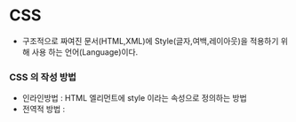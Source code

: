 # CSS

- 구조적으로 짜여진 문서(HTML,XML)에 Style(글자,여백,레이아웃)을 적용하기 위해 사용 하는 언어(Language)이다.



### CSS 의 작성 방법

- 인라인방법 : HTML 엘리먼트에 style 이라는 속성으로 정의하는 방법
  <tag style="property: value">
- 전역적 방법 : <style> 이라는 태그에 웹 페이지의 태그들에 대핚 스타일을 정의하는 방법

```html
<style type="text/css">
selector {property: value;}
</style>
```

- 외부 파일 연결 방법 : 독립된 파일(확장자 .css)을 만들어서 HTML 문서에 연결하는 방법
  <link rel="stylesheet" type="text/css" href="style.css" />



### 전역적인 스타일 설정

- `<head>` 태그 안에 `<style>` 태그를 사용한다

- CSS 정의 방법

  ```html
  CSS 선택자 {
  		CSS 속성명 : 속성값 ;
  		CSS 속성명2 : 속성값2 ;
  		CSS 속성명3 : 속성값3 (;)
  }
  ```

  

### CSS 선택자

1. 전체 선택자 : `* {font : 10px Arial}`

2. 태그 선택자 : `h1 {text-decoratione:underline}` , 

   ​						`h1,h2,h3 {text-decoratione:underline}`

3. class 선택자 : .class이름   ex) .t2{}

4. id 선택자 : #id이름   ex) #t1{}

5. 자식 선택자

6. 자손 선택자

7. 첫번째 동생 선택자

8. 동생들 선택자

9. 속성 선택자

```html
(exam2_2)
<!DOCTYPE html>
<html>
<head>
<meta charset="UTF-8">
<title>CSS 학습</title>
<!-- 전역적 방법//꼭 head 안에 주어야 한다 -->
<style>	/*;으로 여러 스타일을 지정할 수 있다. */
	a{
		text-decoration:none	
	}
	#t1:hover{	/* #t1는 id 선택자, :hover 마우스가 올라가면 변하게하는 스타일*/
		font-weight : bold;
		color : red;	
	}
	.t2:hover{				/* class 선택자 */
		opacity : 0.3;		/* opacity 는 0.0~0.3 */
	}
	h1, a{
		border : 1px solid blue	/* 선주기 : 1.블럭   2.인라인*/
	}
	span {
		color : #9900ff;
	}
</style>
</head>
<body>
<h1>CSS 선택자 <span>학습</span></h1>
<hr>

<a href = "http://www.w3schools.com/" >W3Schools</a><br> 
<a href = "http://www.html5test.com/" id="t1">HTML5 TEST</a><br>	<!-- id 값을 t1으로 줬다 -->
<a href = "http://www.caniuse.com/">HTML과 CSS의 지원여부 체크</a>ㅋㅋㅋ<br>

<img src="../images/totoro.png" width="200" class="t2">
<img src="/edu/images/totoro.png" width="200" class="t2">
<img src="http://localhost:8000/edu/images/totoro.png" width="200" >

</body>
</html>
```





#### 하나의 태그 혹은 태그의 콘텐트 에서 다른 CSS 주고싶을때

- `<div>` : 
  - 여러 태그들을 묶거나 또는 태그에 대하여 CSS속성을 적용할때(행바꿈 O, **block**)
  - 여러개의 태그들을 하나로 묶어서 같은 스타일을 주고싶을 때 사용
- `<span>` : 
  - 컨텐트의 일부분에 대하여 CSS 속성을 적용할 때(행바꿈 X, **inline**)
  - 하나의 단락에서 일부분을 다른 스타일 혹은 자바스크립트 액션할때만 사용

```html
(exam3_1)
<!DOCTYPE html>
<html> 
<head> 
<meta charset="UTF-8">
<title>CSS 학습</title>
<style>
	div{
		background-color : lime;
		margin : 5px;	/*margin : 밖에 간격을 준다 */
		width : 300px;
		height : 200px;
		font-size : 1em;
		padding : 10px; /*padding : 안에 간격을 주어 들어가게 해준다*/
	}	
	span{
		background-color : pink;
		margin : 5px;
		width : 300px;
		height : 200px;
		font-size : 1em;
		padding : 10px;
	}	
</style>
</head>
<body>
<h1>블럭 스타일 태그와 인라인 스타일 태그</h1>
<hr>
<div>가나다라마바사아</div>	<!-- block 행 바꿈 정렬  -->
<div>0123456789</div>
<div>abcdefghj</div>
<hr>
<span>가나다라마바사</span>	<!-- inline 한 행에 쭉 정렬  --> 
<span>0123456789</span>
<span>abcdefghij</span>
</body>
</html>
```

#### Block & Inline 스타일 태그

- **block style** : 
  - 행 끝까지의 공간, 상하좌우 마진 O, 사이즈 조정 O
  - 예 : div

- **inline style** : 
  - 출력되는 위치부터 컨텐트 공간까지, 상하마진X, 좌우마진만, 사이즈 조정X
  - 인라인은 마진을 줄 수 없기 때문에 블록 스타일에 담아서 주도록 한다
  - 예 : span, img...



```html
(exam3_2)
<!DOCTYPE html>
<html> 
<head> 
<meta charset="UTF-8">
<title>CSS 학습</title>
<style>
	div{
		background-color : pink;
		margin : 5px;	/*margin : 밖에 간격을 준다 */
		width : 50%;	/*상대값 % : 창의 사이즈 변형에 따라 사이즈가 변경된다 */
		height : 200px;
		font-size : 1.5em;
		padding : 10px; /*padding : 안에 간격을 주어 들어가게 해준다*/
	}	
	img{
		border : 1px dotted blue;
		margin-right : 10px;
		border-radius : 5px;
		box-shadow : 2px 2px 5px red;
	}
	.two{
		text-align : center;	/* 가운데 정렬 */
	/*	margin-left : auto;		/* 좌우마진을 오토로 줘서 블럭스타일 태그를 가운데로 정렬 */
	/*	margin-right : auto;*/
		margin : 10px auto;
		background-color : skyblue;
	}
	#four{			/*그림도 text-align, margin 으로 가운데 정렬 가능 */
		text-align : center;
		margin : 10px auto;
	}
	h1{
		text-shadow : 0 2px 5px purple, 0 -4px 5px orange; /*좌우 위아래 굵기 색상 */
	}
	h1:hover{
		transform : rotate(-3deg); /*3deg 3도만큼 회전시켜라*/
		transition : transform 5s;/*transition 움직이는 효과*/
	}
</style>
</head>
<body>
<h1>블럭 스타일 태그와 인라인 스타일 태그</h1>
<hr>
<div>가나다라마바사아</div>	<!-- block 행 바꿈 정렬  -->
<div class = "two">0123456789</div>
<div>abcdefghj</div>
<hr>
<!-- 컨테이너 태그로 사용되는 div -->
<div class = "two">
<img src="../images/totoro.png" width="100">
<img src="/edu/images/totoro.png" width="100">
<img src="http://localhost:8000/edu/images/totoro.png" width="100">
</div>

</body>
</html>
```